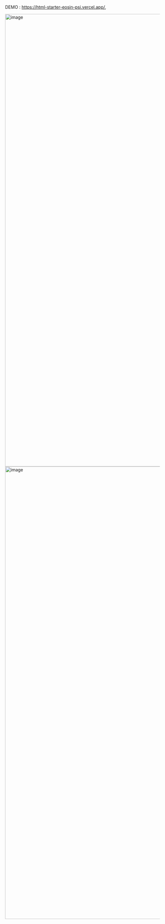 DEMO : https://html-starter-eosin-psi.vercel.app/,



<img width="1470" alt="image" src="https://github.com/user-attachments/assets/f0be101c-e8ef-44cf-876e-f2d36e463583" />



<img width="1470" alt="image" src="https://github.com/user-attachments/assets/0dd26832-aa25-4f39-95e0-0ac792d51a77" />

